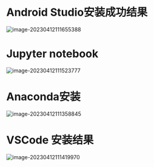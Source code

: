 # Android Studio安装成功结果

![image-20230412111655388](%E8%BD%AF%E4%BB%B6%E7%A0%94%E5%8F%91%E5%AE%9E%E8%B7%B53test1.assets/image-20230412111655388.png)







# Jupyter notebook

![image-20230412111523777](%E8%BD%AF%E4%BB%B6%E7%A0%94%E5%8F%91%E5%AE%9E%E8%B7%B53test1.assets/image-20230412111523777.png)



# Anaconda安装

![image-20230412111358845](%E8%BD%AF%E4%BB%B6%E7%A0%94%E5%8F%91%E5%AE%9E%E8%B7%B53test1.assets/image-20230412111358845.png)



# VSCode 安装结果

![image-20230412111419970](%E8%BD%AF%E4%BB%B6%E7%A0%94%E5%8F%91%E5%AE%9E%E8%B7%B53test1.assets/image-20230412111419970.png)
